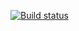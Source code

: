 [![Build status](https://ci.appveyor.com/api/projects/status/rg82eb9q1yt7v66e?svg=true)](https://ci.appveyor.com/project/Madlaxxx/auto4)